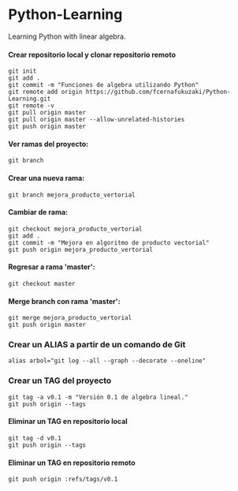 # Python-Learning
Learning Python with linear algebra.

#### Crear repositorio local y clonar repositorio remoto
~~~~
git init
git add .
git commit -m "Funciones de algebra utilizando Python"
git remote add origin https://github.com/fcernafukuzaki/Python-Learning.git
git remote -v
git pull origin master
git pull origin master --allow-unrelated-histories
git push origin master
~~~~
#### Ver ramas del proyecto:
~~~~
git branch
~~~~
#### Crear una nueva rama:
~~~~
git branch mejora_producto_vertorial
~~~~
#### Cambiar de rama:
~~~~
git checkout mejora_producto_vertorial
git add .
git commit -m "Mejora en algoritmo de producto vectorial"
git push origin mejora_producto_vertorial
~~~~
#### Regresar a rama 'master':
~~~~
git checkout master
~~~~
#### Merge branch con rama 'master':
~~~~
git merge mejora_producto_vertorial
git push origin master
~~~~
### Crear un ALIAS a partir de un comando de Git
~~~~
alias arbol="git log --all --graph --decorate --oneline"
~~~~
### Crear un TAG del proyecto
~~~~
git tag -a v0.1 -m "Versión 0.1 de algebra lineal."
git push origin --tags
~~~~
#### Eliminar un TAG en repositorio local
~~~~
git tag -d v0.1
git push origin --tags
~~~~
#### Eliminar un TAG en repositorio remoto
~~~~
git push origin :refs/tags/v0.1
~~~~
